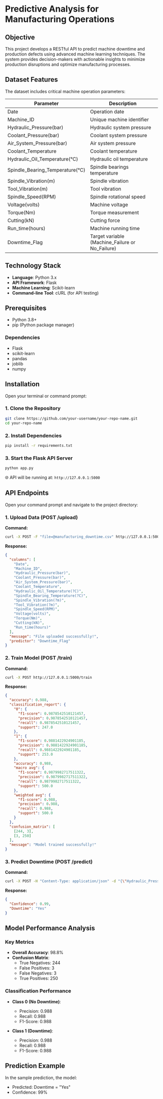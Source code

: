 # Predictive Analysis for Manufacturing Operations

## Objective

This project develops a RESTful API to predict machine downtime and production defects using advanced machine learning techniques. The system provides decision-makers with actionable insights to minimize production disruptions and optimize manufacturing processes.

## Dataset Features

The dataset includes critical machine operation parameters:

| Parameter | Description |
|-----------|-------------|
| Date | Operation date |
| Machine_ID | Unique machine identifier |
| Hydraulic_Pressure(bar) | Hydraulic system pressure |
| Coolant_Pressure(bar) | Coolant system pressure |
| Air_System_Pressure(bar) | Air system pressure |
| Coolant_Temperature | Coolant temperature |
| Hydraulic_Oil_Temperature(°C) | Hydraulic oil temperature |
| Spindle_Bearing_Temperature(°C) | Spindle bearings temperature |
| Spindle_Vibration(m) | Spindle vibration |
| Tool_Vibration(m) | Tool vibration |
| Spindle_Speed(RPM) | Spindle rotational speed |
| Voltage(volts) | Machine voltage |
| Torque(Nm) | Torque measurement |
| Cutting(kN) | Cutting force |
| Run_time(hours) | Machine running time |
| Downtime_Flag | Target variable (Machine_Failure or No_Failure) |

## Technology Stack

- **Language**: Python 3.x
- **API Framework**: Flask
- **Machine Learning**: Scikit-learn
- **Command-line Tool**: cURL (for API testing)

## Prerequisites

- Python 3.8+
- pip (Python package manager)

### Dependencies
- Flask
- scikit-learn
- pandas
- joblib
- numpy

## Installation

Open your terminal or command prompt:

### 1. Clone the Repository
```bash
git clone https://github.com/your-username/your-repo-name.git
cd your-repo-name
```

### 2. Install Dependencies
```bash
pip install -r requirements.txt
```

### 3. Start the Flask API Server
```bash
python app.py
```
🌐 API will be running at: `http://127.0.0.1:5000`

## API Endpoints

Open your command prompt and navigate to the project directory:

### 1. Upload Data (POST /upload)
**Command:**
```bash
curl -X POST -F "file=@manufacturing_downtime.csv" http://127.0.0.1:5000/upload
```

**Response:**
```json
{
  "columns": [
    "Date",
    "Machine_ID",
    "Hydraulic_Pressure(bar)",
    "Coolant_Pressure(bar)",
    "Air_System_Pressure(bar)",
    "Coolant_Temperature",
    "Hydraulic_Oil_Temperature(?C)",
    "Spindle_Bearing_Temperature(?C)",
    "Spindle_Vibration(?m)",
    "Tool_Vibration(?m)",
    "Spindle_Speed(RPM)",
    "Voltage(volts)",
    "Torque(Nm)",
    "Cutting(kN)",
    "Run_time(hours)"
  ],
  "message": "File uploaded successfully!",
  "predictor": "Downtime_Flag"
}
```

### 2. Train Model (POST /train)
**Command:**
```bash
curl -X POST http://127.0.0.1:5000/train
```

**Response:**
```json
{
  "accuracy": 0.988,
  "classification_report": {
    "0": {
      "f1-score": 0.9878542510121457,
      "precision": 0.9878542510121457,
      "recall": 0.9878542510121457,
      "support": 247.0
    },
    "1": {
      "f1-score": 0.9881422924901185,
      "precision": 0.9881422924901185,
      "recall": 0.9881422924901185,
      "support": 253.0
    },
    "accuracy": 0.988,
    "macro avg": {
      "f1-score": 0.9879982717511322,
      "precision": 0.9879982717511322,
      "recall": 0.9879982717511322,
      "support": 500.0
    },
    "weighted avg": {
      "f1-score": 0.988,
      "precision": 0.988,
      "recall": 0.988,
      "support": 500.0
    }
  },
  "confusion_matrix": [
    [244, 3],
    [3, 250]
  ],
  "message": "Model trained successfully!"
}
```

### 3. Predict Downtime (POST /predict)
**Command:**
```bash
curl -X POST -H "Content-Type: application/json" -d "{\"Hydraulic_Pressure(bar)\": 71.99, \"Coolant_Pressure(bar)\": 4.19194524, \"Air_System_Pressure(bar)\": 6.220352142, \"Coolant_Temperature\": 6.8, \"Hydraulic_Oil_Temperature(?C)\": 44.2, \"Spindle_Bearing_Temperature(?C)\": 40, \"Spindle_Vibration(?m)\": 0.717, \"Tool_Vibration(?m)\": 24.459, \"Spindle_Speed(RPM)\": 26526, \"Voltage(volts)\": 399, \"Torque(Nm)\": 28.37456166, \"Cutting(kN)\": 2.35, \"Run_time(hours)\": 16.85493031}" http://127.0.0.1:5000/predict
```

**Response:**
```json
{
  "Confidence": 0.99,
  "Downtime": "Yes"
}
```

## Model Performance Analysis

### Key Metrics
- **Overall Accuracy**: 98.8%
- **Confusion Matrix**:
  - True Negatives: 244
  - False Positives: 3
  - False Negatives: 3
  - True Positives: 250

### Classification Performance
- **Class 0 (No Downtime)**:
  - Precision: 0.988
  - Recall: 0.988
  - F1-Score: 0.988

- **Class 1 (Downtime)**:
  - Precision: 0.988
  - Recall: 0.988
  - F1-Score: 0.988

## Prediction Example
In the sample prediction, the model:
- Predicted: Downtime = "Yes"
- Confidence: 99%

